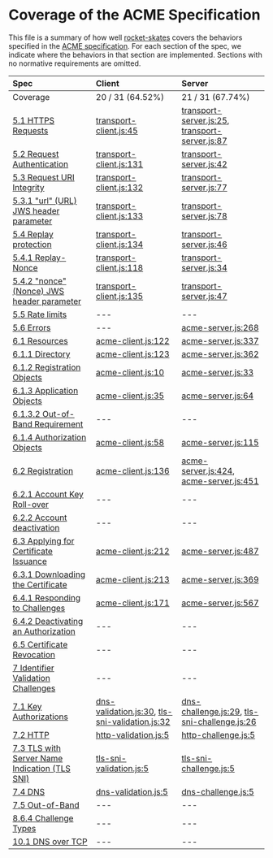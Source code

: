 # Coverage of the ACME Specification

This file is a summary of how well
[rocket-skates](https://github.com/bifurcation/rocket-skates) covers the
behaviors specified in the [ACME
specification](https://ietf-wg-acme.github.io/acme).  For each section of the
spec, we indicate where the behaviors in that section are implemented.  Sections
with no normative requirements are omitted.

| Spec | Client | Server |
|:-----|:-------|:-------|
| Coverage | 20 / 31 (64.52%) | 21 / 31 (67.74%) |
| [5.1 HTTPS Requests](https://github.com/ietf-wg-acme/acme/blob/master/draft-ietf-acme-acme.md#https-requests) | [transport-client.js:45](https://github.com/bifurcation/rocket-skates/tree/master/lib/client/transport-client.js#L45) | [transport-server.js:25](https://github.com/bifurcation/rocket-skates/tree/master/lib/server/transport-server.js#L25), [transport-server.js:87](https://github.com/bifurcation/rocket-skates/tree/master/lib/server/transport-server.js#L87) |
| [5.2 Request Authentication](https://github.com/ietf-wg-acme/acme/blob/master/draft-ietf-acme-acme.md#request-authentication) | [transport-client.js:131](https://github.com/bifurcation/rocket-skates/tree/master/lib/client/transport-client.js#L131) | [transport-server.js:42](https://github.com/bifurcation/rocket-skates/tree/master/lib/server/transport-server.js#L42) |
| [5.3 Request URI Integrity](https://github.com/ietf-wg-acme/acme/blob/master/draft-ietf-acme-acme.md#request-uri-integrity) | [transport-client.js:132](https://github.com/bifurcation/rocket-skates/tree/master/lib/client/transport-client.js#L132) | [transport-server.js:77](https://github.com/bifurcation/rocket-skates/tree/master/lib/server/transport-server.js#L77) |
| [5.3.1 "url" (URL) JWS header parameter](https://github.com/ietf-wg-acme/acme/blob/master/draft-ietf-acme-acme.md#url-url-jws-header-parameter) | [transport-client.js:133](https://github.com/bifurcation/rocket-skates/tree/master/lib/client/transport-client.js#L133) | [transport-server.js:78](https://github.com/bifurcation/rocket-skates/tree/master/lib/server/transport-server.js#L78) |
| [5.4 Replay protection](https://github.com/ietf-wg-acme/acme/blob/master/draft-ietf-acme-acme.md#replay-protection) | [transport-client.js:134](https://github.com/bifurcation/rocket-skates/tree/master/lib/client/transport-client.js#L134) | [transport-server.js:46](https://github.com/bifurcation/rocket-skates/tree/master/lib/server/transport-server.js#L46) |
| [5.4.1 Replay-Nonce](https://github.com/ietf-wg-acme/acme/blob/master/draft-ietf-acme-acme.md#replay-nonce) | [transport-client.js:118](https://github.com/bifurcation/rocket-skates/tree/master/lib/client/transport-client.js#L118) | [transport-server.js:34](https://github.com/bifurcation/rocket-skates/tree/master/lib/server/transport-server.js#L34) |
| [5.4.2 "nonce" (Nonce) JWS header parameter](https://github.com/ietf-wg-acme/acme/blob/master/draft-ietf-acme-acme.md#nonce-nonce-jws-header-parameter) | [transport-client.js:135](https://github.com/bifurcation/rocket-skates/tree/master/lib/client/transport-client.js#L135) | [transport-server.js:47](https://github.com/bifurcation/rocket-skates/tree/master/lib/server/transport-server.js#L47) |
| [5.5 Rate limits](https://github.com/ietf-wg-acme/acme/blob/master/draft-ietf-acme-acme.md#rate-limits) | --- | --- |
| [5.6 Errors](https://github.com/ietf-wg-acme/acme/blob/master/draft-ietf-acme-acme.md#errors) | --- | [acme-server.js:268](https://github.com/bifurcation/rocket-skates/tree/master/lib/server/acme-server.js#L268) |
| [6.1 Resources](https://github.com/ietf-wg-acme/acme/blob/master/draft-ietf-acme-acme.md#resources) | [acme-client.js:122](https://github.com/bifurcation/rocket-skates/tree/master/lib/client/acme-client.js#L122) | [acme-server.js:337](https://github.com/bifurcation/rocket-skates/tree/master/lib/server/acme-server.js#L337) |
| [6.1.1 Directory](https://github.com/ietf-wg-acme/acme/blob/master/draft-ietf-acme-acme.md#directory) | [acme-client.js:123](https://github.com/bifurcation/rocket-skates/tree/master/lib/client/acme-client.js#L123) | [acme-server.js:362](https://github.com/bifurcation/rocket-skates/tree/master/lib/server/acme-server.js#L362) |
| [6.1.2 Registration Objects](https://github.com/ietf-wg-acme/acme/blob/master/draft-ietf-acme-acme.md#registration-objects) | [acme-client.js:10](https://github.com/bifurcation/rocket-skates/tree/master/lib/client/acme-client.js#L10) | [acme-server.js:33](https://github.com/bifurcation/rocket-skates/tree/master/lib/server/acme-server.js#L33) |
| [6.1.3 Application Objects](https://github.com/ietf-wg-acme/acme/blob/master/draft-ietf-acme-acme.md#application-objects) | [acme-client.js:35](https://github.com/bifurcation/rocket-skates/tree/master/lib/client/acme-client.js#L35) | [acme-server.js:64](https://github.com/bifurcation/rocket-skates/tree/master/lib/server/acme-server.js#L64) |
| [6.1.3.2 Out-of-Band Requirement](https://github.com/ietf-wg-acme/acme/blob/master/draft-ietf-acme-acme.md#out-of-band-requirement) | --- | --- |
| [6.1.4 Authorization Objects](https://github.com/ietf-wg-acme/acme/blob/master/draft-ietf-acme-acme.md#authorization-objects) | [acme-client.js:58](https://github.com/bifurcation/rocket-skates/tree/master/lib/client/acme-client.js#L58) | [acme-server.js:115](https://github.com/bifurcation/rocket-skates/tree/master/lib/server/acme-server.js#L115) |
| [6.2 Registration](https://github.com/ietf-wg-acme/acme/blob/master/draft-ietf-acme-acme.md#registration) | [acme-client.js:136](https://github.com/bifurcation/rocket-skates/tree/master/lib/client/acme-client.js#L136) | [acme-server.js:424](https://github.com/bifurcation/rocket-skates/tree/master/lib/server/acme-server.js#L424), [acme-server.js:451](https://github.com/bifurcation/rocket-skates/tree/master/lib/server/acme-server.js#L451) |
| [6.2.1 Account Key Roll-over](https://github.com/ietf-wg-acme/acme/blob/master/draft-ietf-acme-acme.md#account-key-roll-over) | --- | --- |
| [6.2.2 Account deactivation](https://github.com/ietf-wg-acme/acme/blob/master/draft-ietf-acme-acme.md#account-deactivation) | --- | --- |
| [6.3 Applying for Certificate Issuance](https://github.com/ietf-wg-acme/acme/blob/master/draft-ietf-acme-acme.md#applying-for-certificate-issuance) | [acme-client.js:212](https://github.com/bifurcation/rocket-skates/tree/master/lib/client/acme-client.js#L212) | [acme-server.js:487](https://github.com/bifurcation/rocket-skates/tree/master/lib/server/acme-server.js#L487) |
| [6.3.1 Downloading the Certificate](https://github.com/ietf-wg-acme/acme/blob/master/draft-ietf-acme-acme.md#downloading-the-certificate) | [acme-client.js:213](https://github.com/bifurcation/rocket-skates/tree/master/lib/client/acme-client.js#L213) | [acme-server.js:369](https://github.com/bifurcation/rocket-skates/tree/master/lib/server/acme-server.js#L369) |
| [6.4.1 Responding to Challenges](https://github.com/ietf-wg-acme/acme/blob/master/draft-ietf-acme-acme.md#responding-to-challenges) | [acme-client.js:171](https://github.com/bifurcation/rocket-skates/tree/master/lib/client/acme-client.js#L171) | [acme-server.js:567](https://github.com/bifurcation/rocket-skates/tree/master/lib/server/acme-server.js#L567) |
| [6.4.2 Deactivating an Authorization](https://github.com/ietf-wg-acme/acme/blob/master/draft-ietf-acme-acme.md#deactivating-an-authorization) | --- | --- |
| [6.5 Certificate Revocation](https://github.com/ietf-wg-acme/acme/blob/master/draft-ietf-acme-acme.md#certificate-revocation) | --- | --- |
| [7 Identifier Validation Challenges](https://github.com/ietf-wg-acme/acme/blob/master/draft-ietf-acme-acme.md#identifier-validation-challenges) | --- | --- |
| [7.1 Key Authorizations](https://github.com/ietf-wg-acme/acme/blob/master/draft-ietf-acme-acme.md#key-authorizations) | [dns-validation.js:30](https://github.com/bifurcation/rocket-skates/tree/master/lib/client/dns-validation.js#L30), [tls-sni-validation.js:32](https://github.com/bifurcation/rocket-skates/tree/master/lib/client/tls-sni-validation.js#L32) | [dns-challenge.js:29](https://github.com/bifurcation/rocket-skates/tree/master/lib/server/dns-challenge.js#L29), [tls-sni-challenge.js:26](https://github.com/bifurcation/rocket-skates/tree/master/lib/server/tls-sni-challenge.js#L26) |
| [7.2 HTTP](https://github.com/ietf-wg-acme/acme/blob/master/draft-ietf-acme-acme.md#http) | [http-validation.js:5](https://github.com/bifurcation/rocket-skates/tree/master/lib/client/http-validation.js#L5) | [http-challenge.js:5](https://github.com/bifurcation/rocket-skates/tree/master/lib/server/http-challenge.js#L5) |
| [7.3 TLS with Server Name Indication (TLS SNI)](https://github.com/ietf-wg-acme/acme/blob/master/draft-ietf-acme-acme.md#tls-with-server-name-indication-tls-sni) | [tls-sni-validation.js:5](https://github.com/bifurcation/rocket-skates/tree/master/lib/client/tls-sni-validation.js#L5) | [tls-sni-challenge.js:5](https://github.com/bifurcation/rocket-skates/tree/master/lib/server/tls-sni-challenge.js#L5) |
| [7.4 DNS](https://github.com/ietf-wg-acme/acme/blob/master/draft-ietf-acme-acme.md#dns) | [dns-validation.js:5](https://github.com/bifurcation/rocket-skates/tree/master/lib/client/dns-validation.js#L5) | [dns-challenge.js:5](https://github.com/bifurcation/rocket-skates/tree/master/lib/server/dns-challenge.js#L5) |
| [7.5 Out-of-Band](https://github.com/ietf-wg-acme/acme/blob/master/draft-ietf-acme-acme.md#out-of-band) | --- | --- |
| [8.6.4 Challenge Types](https://github.com/ietf-wg-acme/acme/blob/master/draft-ietf-acme-acme.md#challenge-types) | --- | --- |
| [10.1 DNS over TCP](https://github.com/ietf-wg-acme/acme/blob/master/draft-ietf-acme-acme.md#dns-over-tcp) | --- | --- |